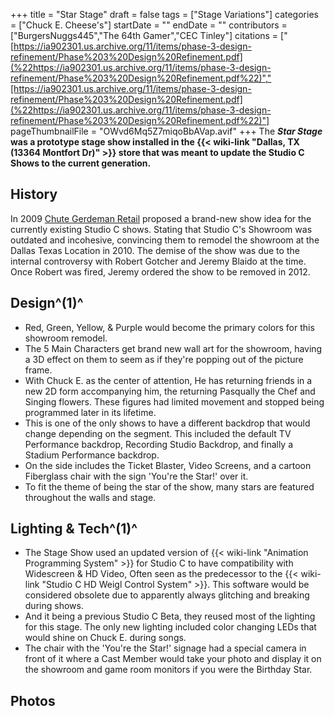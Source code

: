 +++
title = "Star Stage"
draft = false
tags = ["Stage Variations"]
categories = ["Chuck E. Cheese's"]
startDate = ""
endDate = ""
contributors = ["BurgersNuggs445","The 64th Gamer","CEC Tinley"]
citations = ["[https://ia902301.us.archive.org/11/items/phase-3-design-refinement/Phase%203%20Design%20Refinement.pdf](%22https://ia902301.us.archive.org/11/items/phase-3-design-refinement/Phase%203%20Design%20Refinement.pdf%22)","[https://ia902301.us.archive.org/11/items/phase-3-design-refinement/Phase%203%20Design%20Refinement.pdf](%22https://ia902301.us.archive.org/11/items/phase-3-design-refinement/Phase%203%20Design%20Refinement.pdf%22)"]
pageThumbnailFile = "OWvd6Mq5Z7miqoBbAVap.avif"
+++
The ***Star Stage* was a prototype stage show installed in the {{< wiki-link "Dallas, TX (13364 Montfort Dr)" >}} store that was meant to update the Studio C Shows to the current generation.**

## History

In 2009 [Chute Gerdeman Retail](https://www.chutegerdeman.com/) proposed a brand-new show idea for the currently existing Studio C shows. Stating that Studio C's Showroom was outdated and incohesive, convincing them to remodel the showroom at the Dallas Texas Location in 2010. The demise of the show was due to the internal controversy with Robert Gotcher and Jeremy Blaido at the time. Once Robert was fired, Jeremy ordered the show to be removed in 2012.

## Design^(1)^

- Red, Green, Yellow, & Purple would become the primary colors for this showroom remodel.
- The 5 Main Characters get brand new wall art for the showroom, having a 3D effect on them to seem as if they're popping out of the picture frame.
- With Chuck E. as the center of attention, He has returning friends in a new 2D form accompanying him, the returning Pasqually the Chef and Singing flowers. These figures had limited movement and stopped being programmed later in its lifetime.
- This is one of the only shows to have a different backdrop that would change depending on the segment. This included the default TV Performance backdrop, Recording Studio Backdrop, and finally a Stadium Performance backdrop.
- On the side includes the Ticket Blaster, Video Screens, and a cartoon Fiberglass chair with the sign 'You're the Star!' over it.
- To fit the theme of being the star of the show, many stars are featured throughout the walls and stage.

## Lighting & Tech^(1)^

- The Stage Show used an updated version of {{< wiki-link "Animation Programming System" >}} for Studio C to have compatibility with Widescreen & HD Video, Often seen as the predecessor to the {{< wiki-link "Studio C HD Weigl Control System" >}}. This software would be considered obsolete due to apparently always glitching and breaking during shows.
- And it being a previous Studio C Beta, they reused most of the lighting for this stage. The only new lighting included color changing LEDs that would shine on Chuck E. during songs.
- The chair with the 'You're the Star!' signage had a special camera in front of it where a Cast Member would take your photo and display it on the showroom and game room monitors if you were the Birthday Star.

## Photos
